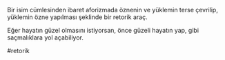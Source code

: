 Bir isim cümlesinden ibaret aforizmada öznenin ve yüklemin terse çevrilip, yüklemin özne yapılması şeklinde bir retorik araç.

Eğer hayatın güzel olmasını istiyorsan, önce güzeli hayatın yap, gibi saçmalıklara yol açabiliyor.

#retorik